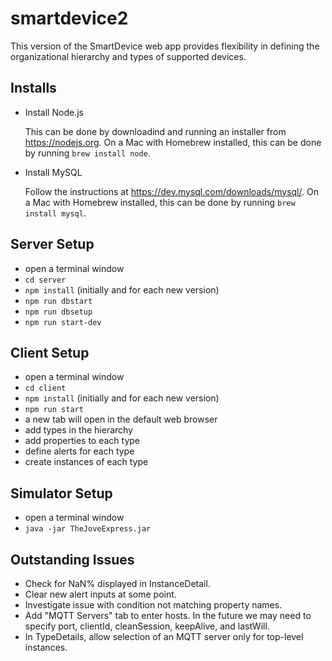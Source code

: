 # smartdevice2

This version of the SmartDevice web app provides flexibility
in defining the organizational hierarchy and
types of supported devices.

## Installs

* Install Node.js

  This can be done by downloadind and running an installer
  from https://nodejs.org.
  On a Mac with Homebrew installed,
  this can be done by running `brew install node`.

* Install MySQL

  Follow the instructions at https://dev.mysql.com/downloads/mysql/.
  On a Mac with Homebrew installed,
  this can be done by running `brew install mysql`.

## Server Setup
* open a terminal window
* `cd server`
* `npm install` (initially and for each new version)
* `npm run dbstart`
* `npm run dbsetup`
* `npm run start-dev`

## Client Setup
* open a terminal window
* `cd client`
* `npm install` (initially and for each new version)
* `npm run start`
* a new tab will open in the default web browser
* add types in the hierarchy
* add properties to each type
* define alerts for each type
* create instances of each type

## Simulator Setup
* open a terminal window
* `java -jar TheJoveExpress.jar`

## Outstanding Issues
* Check for NaN% displayed in InstanceDetail.
* Clear new alert inputs at some point.
* Investigate issue with condition not matching property names.
* Add "MQTT Servers" tab to enter hosts.
  In the future we may need to specify
  port, clientId, cleanSession, keepAlive, and lastWill.
* In TypeDetails, allow selection of an MQTT server
  only for top-level instances.
